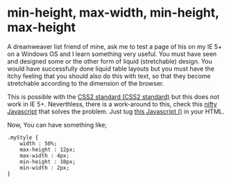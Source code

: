 # min-height, max-width, min-height, max-height

A dreamweaver list friend of mine, ask me to test a page of his on my IE 5+ on a Windows OS and I learn something very useful. You must have seen and designed some or the other form of liquid (stretchable) design. You would have successfully done liquid table layouts but you must have the itchy feeling that you should also do this with text, so that they become stretchable according to the dimension of the browser.

This is possible with the [CSS2 standard (CSS2 standard)](http://www.w3.org/TR/REC-CSS2/) but this does not work in IE 5+. Neverthless, there is a work-around to this, check this [nifty Javascript](http://and.doxdesk.com/file/software/js/minmax.js) that solves the problem. Just tug [this Javascript ()](http://and.doxdesk.com/file/software/js/minmax.js) in your HTML.

Now, You can have something like;

```
.myStyle {
	width : 50%;
	max-height : 12px;
	max-width : 4px;
	min-height : 10px;
	min-width : 2px;
}
```
